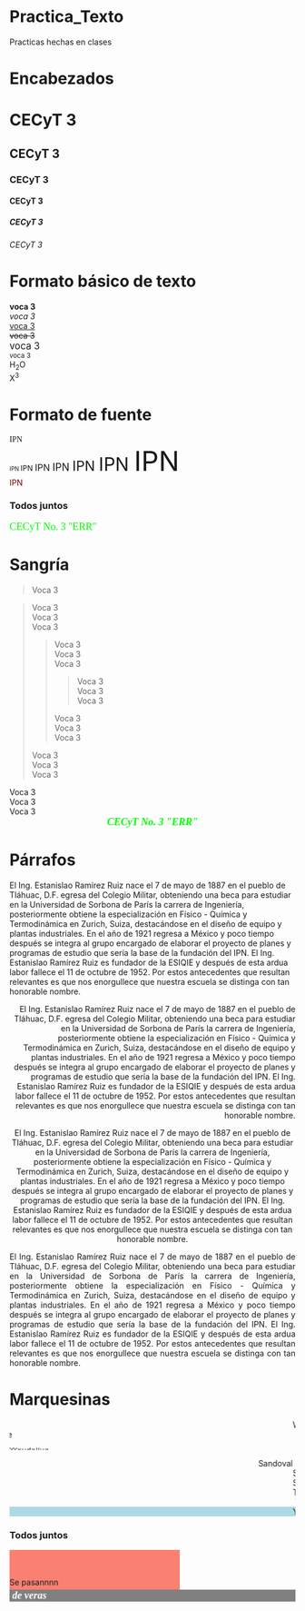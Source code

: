 # Practica_Texto
Practicas hechas en clases
<html>
<head>
<title>Mi primer página web</title>
</head>
<body background=”hk.png”>
<h1>Encabezados <br></h1> <!--De h1 a h6-->
<h1>CECyT 3</h1>
<h2>CECyT 3</h2>
<h3>CECyT 3</h3>
<h4>CECyT 3</h4>
<h5>CECyT 3</h5>
<h6>CECyT 3</h6>
<h1>Formato básico de texto</h1>
<!--negritas, cursiva, subrayado, tachado, grande, pequeño, subíndice y superíndice-->
<b>voca 3 <br></b>
<i>voca 3 <br></i>
<u>voca 3 <br></u>
<strike>voca 3 <br></strike>
<big>voca 3 <br></big>
<small>voca 3 <br></small>
H<sub>2</sub>O <br>
X<sup>3</sup> <br>
<h1>Formato de fuente</h1>
<!--Fuente, tamaño y color-->
<font face="mistral">IPN </font><br>
<!--Los tamaños van del 1 al 7-->
<font size="1">IPN </font>
<font size="2">IPN </font>
<font size="3">IPN </font>
<font size="4">IPN </font>
<font size="5">IPN </font>
<font size="6">IPN </font>
<font size="7">IPN </font><br>
<font color="maroon">IPN</font>
<h3>Todos juntos</h3>
<font color="lime" face="magneto" size="4">CECyT No. 3 "ERR"</font>
<h1>Sangría</h1>
<blockquote>Voca 3</blockquote>
<blockquote>Voca 3 <br>Voca 3 <br>Voca 3
<blockquote>Voca 3 <br>Voca 3 <br>Voca 3
<blockquote>Voca 3 <br>Voca 3 <br>Voca 3 </blockquote>
Voca 3 <br>Voca 3 <br>Voca 3 </blockquote>
Voca 3 <br>Voca 3 <br>Voca 3 </blockquote>
Voca 3 <br>Voca 3 <br>Voca 3
<center><b><i><font color="lime" face="magneto" size="4">CECyT No. 3
"ERR"</font></b></i></center>
<h1>Párrafos</h1>
<p>El Ing. Estanislao Ramírez Ruiz nace el 7 de mayo de 1887 en el pueblo de Tláhuac, D.F. egresa
del Colegio Militar, obteniendo una beca para estudiar en la Universidad de Sorbona de París la
carrera de Ingeniería, posteriormente obtiene la especialización en Físico - Química y
Termodinámica en Zurich, Suiza, destacándose en el diseño de equipo y plantas industriales. En el
año de 1921 regresa a México y poco tiempo después se integra al grupo encargado de elaborar el
proyecto de planes y programas de estudio que sería la base de la fundación del IPN. El Ing.
Estanislao Ramírez Ruiz es fundador de la ESIQIE y después de esta ardua labor fallece el 11 de
octubre de 1952. Por estos antecedentes que resultan relevantes es que nos enorgullece que
nuestra escuela se distinga con tan honorable nombre. </p>
<p align="right">El Ing. Estanislao Ramírez Ruiz nace el 7 de mayo de 1887 en el pueblo de
Tláhuac, D.F. egresa del Colegio Militar, obteniendo una beca para estudiar en la Universidad de
Sorbona de París la carrera de Ingeniería, posteriormente obtiene la especialización en Físico -
Química y Termodinámica en Zurich, Suiza, destacándose en el diseño de equipo y plantas
industriales. En el año de 1921 regresa a México y poco tiempo después se integra al grupo
encargado de elaborar el proyecto de planes y programas de estudio que sería la base de la
fundación del IPN. El Ing. Estanislao Ramírez Ruiz es fundador de la ESIQIE y después de esta ardua
labor fallece el 11 de octubre de 1952. Por estos antecedentes que resultan relevantes es que nos
enorgullece que nuestra escuela se distinga con tan honorable nombre. </p>
<p align="center">El Ing. Estanislao Ramírez Ruiz nace el 7 de mayo de 1887 en el pueblo de
Tláhuac, D.F. egresa del Colegio Militar, obteniendo una beca para estudiar en la Universidad de
Sorbona de París la carrera de Ingeniería, posteriormente obtiene la especialización en Físico -
Química y Termodinámica en Zurich, Suiza, destacándose en el diseño de equipo y plantas
industriales. En el año de 1921 regresa a México y poco tiempo después se integra al grupo
encargado de elaborar el proyecto de planes y programas de estudio que sería la base de la
fundación del IPN. El Ing. Estanislao Ramírez Ruiz es fundador de la ESIQIE y después de esta ardua
labor fallece el 11 de octubre de 1952. Por estos antecedentes que resultan relevantes es que nos
enorgullece que nuestra escuela se distinga con tan honorable nombre. </p>
<p align="justify">El Ing. Estanislao Ramírez Ruiz nace el 7 de mayo de 1887 en el pueblo de
Tláhuac, D.F. egresa del Colegio Militar, obteniendo una beca para estudiar en la Universidad de
Sorbona de París la carrera de Ingeniería, posteriormente obtiene la especialización en Físico -
Química y Termodinámica en Zurich, Suiza, destacándose en el diseño de equipo y plantas
industriales. En el año de 1921 regresa a México y poco tiempo después se integra al grupo
encargado de elaborar el proyecto de planes y programas de estudio que sería la base de la
fundación del IPN. El Ing. Estanislao Ramírez Ruiz es fundador de la ESIQIE y después de esta ardua
labor fallece el 11 de octubre de 1952. Por estos antecedentes que resultan relevantes es que nos
enorgullece que nuestra escuela se distinga con tan honorable nombre. </p>
<h1>Marquesinas</h1>
<marquee>Wendoline</marquee>
<!--Dirección: izq, derecha, arriba y abajo-->
<marquee direction="right">Wendoline</marquee>
<marquee direction="up">Wendoline</marquee>
<marquee direction="down">Wendoline</marquee>
<!--Comportamiento-->
<marquee behavior="alternate">Sandoval</marquee>
<marquee behavior="slide">Sandoval</marquee>
<marquee behavior="scroll">Sandoval</marquee>
<!--Velocidad-->
<marquee scrolldelay="50">Trasviña</marquee>
<marquee scrolldelay="500">Trasviña</marquee>
<!--Color-->
<marquee bgcolor="lightblue">Y esoooo que son mis consen...</marquee>
<h3>Todos juntos</h3>
<marquee behavior="alternate" bgcolor="salmon" height="70" width="300" direction="up">Se
pasannnn</marquee>
<br>
<b><i><font color="white" face="algerian" size="4">
<marquee behavior="alternate" bgcolor="gray" direction="right">
<marquee behavior="alternate" bgcolor="gray" direction="up">
de veras</marquee></marquee>
<br><br><br>
</body>
</html>
